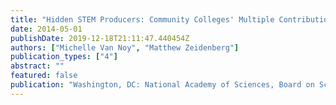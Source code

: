 ```yaml
---
title: "Hidden STEM Producers: Community Colleges' Multiple Contributions to STEM Education and Workforce Development"
date: 2014-05-01
publishDate: 2019-12-18T21:11:47.440454Z
authors: ["Michelle Van Noy", "Matthew Zeidenberg"]
publication_types: ["4"]
abstract: ""
featured: false
publication: "Washington, DC: National Academy of Sciences, Board on Science Education"
---
```


